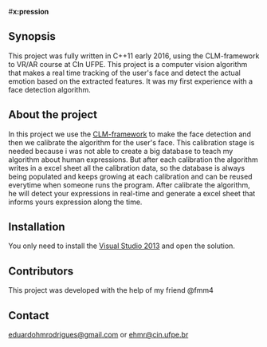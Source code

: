 #**x:pression**

## Synopsis

This project was fully written in C++11 early 2016, using the CLM-framework to VR/AR course at CIn UFPE. This project is a computer vision algorithm that makes a real time tracking of the user's face and detect the actual emotion based on the extracted features. It was my first experience with a face detection algorithm.

## About the project

In this project we use the [CLM-framework](github.com/TadasBaltrusaitis/CLM-framework) to make the face detection and then we calibrate the algorithm for the user's face. This calibration stage is needed because i was not able to create a big database to teach my algorithm about human expressions. But after each calibration the algorithm writes in a excel sheet all the calibration data, so the database is always being populated and keeps growing at each calibration and can be reused everytime when someone runs the program. After calibrate the algorithm, he will detect your expressions in real-time and generate a excel sheet that informs yours expression along the time.

## Installation

You only need to install the [Visual Studio 2013](www.visualstudio.com) and open the solution.

## Contributors

This project was developed with the help of my friend @fmm4

## Contact
eduardohmrodrigues@gmail.com or ehmr@cin.ufpe.br
